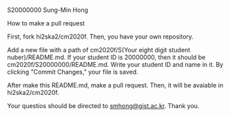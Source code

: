 S20000000 Sung-Min Hong

How to make a pull request

First, fork hi2ska2/cm2020f.
Then, you have your own repository.

Add a new file with a path of cm2020f/S(Your eight digit student nuber)/README.md.
If your student ID is 20000000, then it should be cm2020f/S20000000/README.md.
Write your student ID and name in it.
By clicking "Commit Changes," your file is saved.

After make this README.md, make a pull request.
Then, it will be avaiable in hi2ska2/cm2020f.

Your questios should be directed to smhong@gist.ac.kr.
Thank you.
